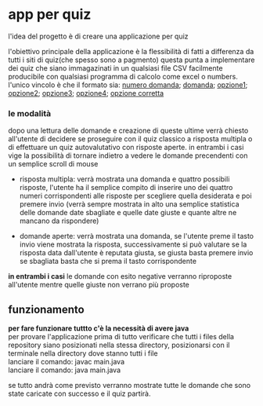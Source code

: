 # app per quiz

l'idea del progetto è di creare una applicazione per quiz

l'obiettivo principale della applicazione è la flessibilità
di fatti a differenza da tutti i siti di quiz(che spesso sono a pagmento) questa punta a implementare dei quiz che siano 
immagazinati in un qualsiasi file CSV facilmente producibile con qualsiasi programma di calcolo come excel o numbers.
l'unico vincolo è che il formato sia: 
<u>numero domanda</u>; 
<u>domanda</u>; 
<u>opzione1</u>; 
<u>opzione2</u>; 
<u>opzione3</u>; 
<u>opzione4</u>; 
<u>opzione corretta</u>

### le modalità
dopo una lettura delle domande e creazione di queste ultime verrà chiesto all'utente di decidere
se proseguire con il quiz classico a risposta multipla o di effettuare un quiz autovalutativo con risposte aperte.
in entrambi i casi vige la possibilità di tornare indietro a vedere le domande precendenti con un semplice scroll di mouse

- risposta multipla: verrà mostrata una domanda e quattro possibili risposte, l'utente ha il semplice compito di inserire uno dei quattro numeri corrispondenti alle risposte per scegliere quella desiderata e poi premere invio
(verrà sempre mostrata in alto una semplice statistica delle domande date sbagliate e quelle date giuste e quante altre ne mancano da rispondere)
                    
- domande aperte: verrà mostrata una domanda, se l'utente preme il tasto invio viene mostrata la risposta, successivamente si può valutare se la risposta data dall'utente è reputata giusta, se giusta basta premere invio se sbagliata basta che si prema il tasto corrispondente
                    
**in entrambi i casi** le domande con esito negative verranno riproposte all'utente mentre quelle giuste non verrano più proposte
                                                                                                    
## funzionamento                                                                                    
****per fare funzionare tuttto c'è la necessità di avere java****                                   
per provare l'applicazione prima di tutto verificare che tutti i files della repository siano posizionati nella stessa directory, 
posizionarsi con il terminale nella directory dove stanno tutti i file                              
lanciare il comando: javac main.java                                                                
lanciare il comando: java main.java                                                                 
                                                                                                    
se tutto andrà come previsto verranno mostrate tutte le domande che sono state caricate con successo
e il quiz partirà.                                                                                  